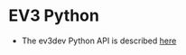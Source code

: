 # EV3 Python

* The ev3dev Python API is described [here](http://python-ev3dev.readthedocs.io/en/latest/)
